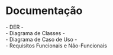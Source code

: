<h1>Documentação</h1>
  - DER
  - <br>
  - Diagrama de Classes
  - <br>
  - Diagrama de Caso de Uso
  - <br>
  - Requisitos Funcionais e Não-Funcionais
